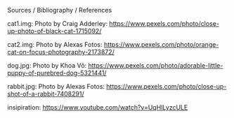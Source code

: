 Sources / Bibliography / References 


cat1.img: Photo by Craig Adderley: https://www.pexels.com/photo/close-up-photo-of-black-cat-1715092/

cat2.img: Photo by Alexas Fotos: https://www.pexels.com/photo/orange-cat-on-focus-photography-2173872/

dog.jpg: Photo by Khoa Võ: https://www.pexels.com/photo/adorable-little-puppy-of-purebred-dog-5321441/

rabbit.jpg: Photo by Alexas Fotos: https://www.pexels.com/photo/close-up-shot-of-a-rabbit-7408291/

insipiration: https://www.youtube.com/watch?v=UqHILyzcULE
